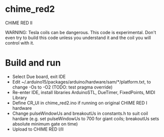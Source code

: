 # chime_red2
CHIME RED II

WARNING: Tesla coils can be dangerous. This code is experimental. Don't even try to build this code unless you understand it and the coil you will control with it.


Build and run
=============

* Select Due board, exit IDE
* Edit ~/.arduino15/packages/arduino/hardware/sam/*/platform.txt, to change -Os to -O2 (TODO: test pragma override)
* Re-enter IDE, install libraries ArduinoSTL, DueTimer, FixedPoints, MIDI Library
* Define CR_UI in chime_red2.ino if running on original CHIME RED I hardware
* Change pulseWindowUs and breakoutUs in constants.h to suit coil hardare (e.g. set pulseWindowUs to 700 for giant coils; breakoutUs sets absolute minimum gate on time)
* Upload to CHIME RED I/II
